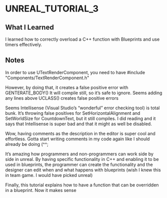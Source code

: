 # UNREAL_TUTORIAL_3

## What I Learned
I learned how to correctly overload a C++ function with Blueprints and use timers effectively.

## Notes
In order to use UTextRenderComponent, you need to have 
#include "Components/TextRenderComponent.h"

However, by doing that, it creates a false positive error with GENTERATE_BODY()
It will compile still, so it’s safe to ignore. Seems adding any lines above UCLASS() creates false positive errors

Seems Intellisense (Visual Studio’s “wonderful” error checking tool) is total bunk. It’s throwing false positives for SetHorizontalAlignment and SetWorldSize for CountdownText, but it still compiles. I did reading and it says that Intellisense is super bad and that it might as well be disabled.

Wow, having comments as the description in the editor is super cool and effortless. Gotta start writing comments in my code again like I should already be doing (^^;

It’s amazing how programmers and non-programmers can work side by side in unreal. By having specific functionality in C++ and enabling it to be used in blueprints, the programmer can create the functionality and the designer can edit when and what happens with blueprints (wish I knew this in team game. I would have picked unreal)

Finally, this tutorial explains how to have a function that can be overridden in a blueprint. Now it makes sense
